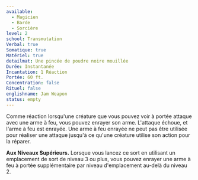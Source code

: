 ```yaml
---
available:
  - Magicien
  - Barde
  - Sorcière
level: 2
school: Transmutation
Verbal: true
Somatique: true
Matériel: true
detailmat: Une pincée de poudre noire mouillée
Durée: Instantanée
Incantation: 1 Réaction
Portée: 60 ft.
Concentration: false
Rituel: false
englishname: Jam Weapon
status: empty
---
```

Comme réaction lorsqu'une créature que vous pouvez voir à portée attaque avec une arme à feu, vous pouvez enrayer son arme. L'attaque échoue, et l'arme à feu est enrayée. Une arme à feu enrayée ne peut pas être utilisée pour réaliser une attaque jusqu'à ce qu'une créature utilise son action pour la réparer.

__Aux Niveaux Supérieurs.__ Lorsque vous lancez ce sort en utilisant un emplacement de sort de niveau 3 ou plus, vous pouvez enrayer une arme à feu à portée supplémentaire par niveau d'emplacement au-delà du niveau 2.
